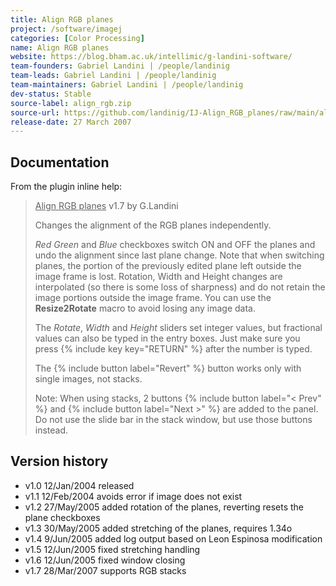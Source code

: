 ```yaml
---
title: Align RGB planes
project: /software/imagej
categories: [Color Processing]
name: Align RGB planes
website: https://blog.bham.ac.uk/intellimic/g-landini-software/
team-founders: Gabriel Landini | /people/landinig
team-leads: Gabriel Landini | /people/landinig
team-maintainers: Gabriel Landini | /people/landinig
dev-status: Stable
source-label: align_rgb.zip
source-url: https://github.com/landinig/IJ-Align_RGB_planes/raw/main/align_rgb.zip
release-date: 27 March 2007
---
```


## Documentation

From the plugin inline help:

<blockquote markdown=1>

<u>Align RGB planes</u> v1.7 by G.Landini

Changes the alignment of the RGB planes independently.

*Red* *Green* and *Blue* checkboxes switch ON and OFF the planes and undo the alignment since last plane change. Note that when switching planes, the portion of the previously edited plane left outside the image frame is lost. Rotation, Width and Height changes are interpolated (so there is some loss of sharpness) and do not retain the image portions outside the image frame. You can use the **Resize2Rotate** macro to avoid losing any image data.

The *Rotate*, *Width* and *Height* sliders set integer values, but fractional values can also be typed in the entry boxes. Just make sure you press {% include key key="RETURN" %} after the number is typed.

The {% include button label="Revert" %} button works only with single images, not stacks.

Note: When using stacks, 2 buttons {% include button label="< Prev" %} and {% include button label="Next >" %} are added to the panel. Do not use the slide bar in the stack window, but use those buttons instead.

</blockquote>

## Version history

-   v1.0 12/Jan/2004 released
-   v1.1 12/Feb/2004 avoids error if image does not exist
-   v1.2 27/May/2005 added rotation of the planes, reverting resets the plane checkboxes
-   v1.3 30/May/2005 added stretching of the planes, requires 1.34o
-   v1.4 9/Jun/2005 added log output based on Leon Espinosa modification
-   v1.5 12/Jun/2005 fixed stretching handling
-   v1.6 12/Jun/2005 fixed window closing
-   v1.7 28/Mar/2007 supports RGB stacks

 
